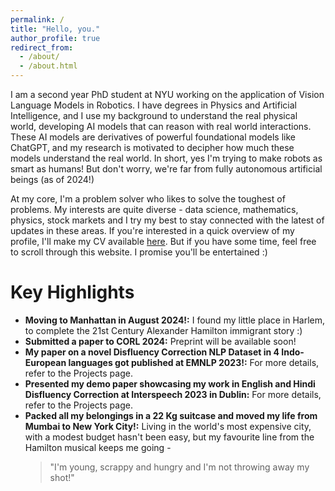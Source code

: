 ```yaml
---
permalink: /
title: "Hello, you."
author_profile: true
redirect_from: 
  - /about/
  - /about.html
---
```


I am a second year PhD student at NYU working on the application of Vision Language Models in Robotics. I have degrees in Physics and Artificial Intelligence, and I use my background to understand the real physical world, developing AI models that can reason with real world interactions. These AI models are derivatives of powerful foundational models like ChatGPT, and my research is motivated to decipher how much these models understand the real world. In short, yes I'm trying to make robots as smart as humans! But don't worry, we're far from fully autonomous artificial beings (as of 2024!)

At my core, I'm a problem solver who likes to solve the toughest of problems. My interests are quite diverse - data science, mathematics, physics, stock markets and I try my best to stay connected with the latest of updates in these areas. If you're interested in a quick overview of my profile, I'll make my CV available [here](https://drive.google.com/file/d/14F8eogBJRGKR3EBILaLlklJQnr8qV5MZ/view?usp=sharing). But if you have some time, feel free to scroll through this website. I promise you'll be entertained :)

Key Highlights
======

* **Moving to Manhattan in August 2024!:** I found my little place in Harlem, to complete the 21st Century Alexander Hamilton immigrant story :)
* **Submitted a paper to CORL 2024:** Preprint will be available soon!
* **My paper on a novel Disfluency Correction NLP Dataset in 4 Indo-European languages got published at EMNLP 2023!:** For more details, refer to the Projects page.
* **Presented my demo paper showcasing my work in English and Hindi Disfluency Correction at Interspeech 2023 in Dublin:** For more details, refer to the Projects page.
* **Packed all my belongings in a 22 Kg suitcase and moved my life from Mumbai to New York City!:**  Living in the world's most expensive city, with a modest budget hasn't been easy, but my favourite line from the Hamilton musical keeps me going -
  > "I'm young, scrappy and hungry and I'm not throwing away my shot!"
